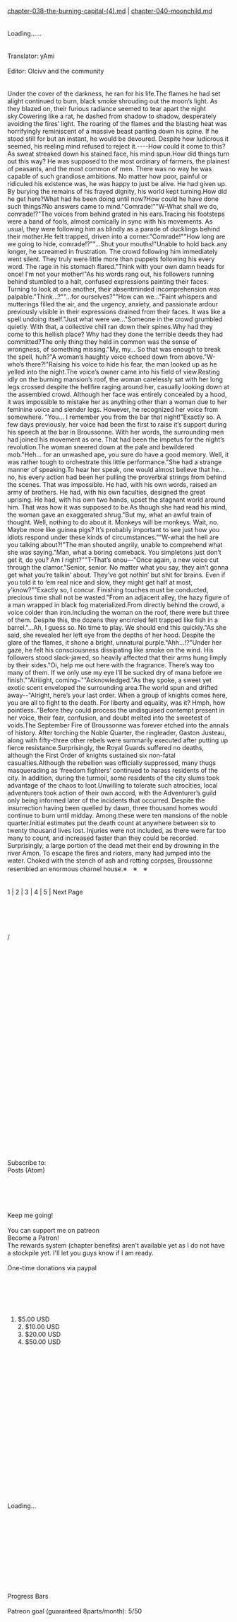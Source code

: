 [chapter-038-the-burning-capital-(4).md](./chapter-038-the-burning-capital-(4).md) | [chapter-040-moonchild.md](./chapter-040-moonchild.md) <br/>
<br/>
<br/>
Loading......<br/>
<br/>
<br/>
Translator: yAmi<br/>
<br/>
Editor: Olcivv and the community<br/>
<br/>
<br/>
Under the cover of the darkness, he ran for his life.The flames he had set alight continued to burn, black smoke shrouding out the moon’s light. As they blazed on, their furious radiance seemed to tear apart the night sky.Cowering like a rat, he dashed from shadow to shadow, desperately avoiding the fires’ light. The roaring of the flames and the blasting heat was horrifyingly reminiscent of a massive beast panting down his spine. If he stood still for but an instant, he would be devoured. Despite how ludicrous it seemed, his reeling mind refused to reject it.----How could it come to this?As sweat streaked down his stained face, his mind spun.How did things turn out this way? He was supposed to the most ordinary of farmers, the plainest of peasants, and the most common of men. There was no way he was capable of such grandiose ambitions. No matter how poor, painful or ridiculed his existence was, he was happy to just be alive. He had given up. By burying the remains of his frayed dignity, his world kept turning.How did he get here?What had he been doing until now?How could he have done such things?No answers came to mind."Comrade!""W-What shall we do, comrade!?"The voices from behind grated in his ears.Tracing his footsteps were a band of fools, almost comically in sync with his movements. As usual, they were following him as blindly as a parade of ducklings behind their mother.He felt trapped, driven into a corner."Comrade!""How long are we going to hide, comrade!?""...Shut your mouths!"Unable to hold back any longer, he screamed in frustration. The crowd following him immediately went silent. They truly were little more than puppets following his every word. The rage in his stomach flared."Think with your own damn heads for once! I’m not your mother!"As his words rang out, his followers running behind stumbled to a halt, confused expressions painting their faces. Turning to look at one another, their absentminded incomprehension was palpable."Think…?""...for ourselves?""How can we..."Faint whispers and mutterings filled the air, and the urgency, anxiety, and passionate ardour previously visible in their expressions drained from their faces. It was like a spell undoing itself."Just what were we…"Someone in the crowd grumbled quietly. With that, a collective chill ran down their spines.Why had they come to this hellish place? Why had they done the terrible deeds they had committed?The only thing they held in common was the sense of wrongness, of something missing."My, my… So that was enough to break the spell, huh?"A woman’s haughty voice echoed down from above."W-who’s there?!"Raising his voice to hide his fear, the man looked up as he yelled into the night.The voice’s owner came into his field of view.Resting idly on the burning mansion’s roof, the woman carelessly sat with her long legs crossed despite the hellfire raging around her, casually looking down at the assembled crowd. Although her face was entirely concealed by a hood, it was impossible to mistake her as anything other than a woman due to her feminine voice and slender legs. However, he recognized her voice from somewhere. "You... I remember you from the bar that night!"Exactly so. A few days previously, her voice had been the first to raise it’s support during his speech at the bar in Broussonne. With her words, the surrounding men had joined his movement as one. That had been the impetus for the night’s revolution.The woman sneered down at the pale and bewildered mob."Heh… for an unwashed ape, you sure do have a good memory. Well, it was rather tough to orchestrate this little performance."She had a strange manner of speaking.To hear her speak, one would almost believe that he… no, his every action had been her pulling the proverbial strings from behind the scenes. That was impossible. He had, with his own words, raised an army of brothers. He had, with his own faculties, designed the great uprising. He had, with his own two hands, upset the stagnant world around him. That was how it was supposed to be.As though she had read his mind, the woman gave an exaggerated shrug."But my, what an awful train of thought. Well, nothing to do about it. Monkeys will be monkeys. Wait, no. Maybe more like guinea pigs? It’s probably important to see just how you idiots respond under these kinds of circumstances.""W-what the hell are you talking about?!"The man shouted angrily, unable to comprehend what she was saying."Man, what a boring comeback. You simpletons just don’t get it, do you? Am I right?""T-That’s enou―"Once again, a new voice cut through the clamor."Senior, senior. No matter what you say, they ain’t gonna get what you’re talkin’ about. They’ve got nothin’ but shit for brains. Even if you told it to ‘em real nice and slow, they might get half at most, y’know?""Exactly so, I concur. Finishing touches must be conducted, precious time shall not be wasted."From an adjacent alley, the hazy figure of a man wrapped in black fog materialized.From directly behind the crowd, a voice colder than iron.Including the woman on the roof, there were but three of them. Despite this, the dozens they encircled felt trapped like fish in a barrel."...Ah, I guess so. No time to play. We should end this quickly."As she said, she revealed her left eye from the depths of her hood. Despite the glare of the flames, it shone a bright, unnatural purple."Ahh…!?"Under her gaze, he felt his consciousness dissipating like smoke on the wind. His followers stood slack-jawed, so heavily affected that their arms hung limply by their sides."Oi, help me out here with the fragrance. There’s way too many of them. If we only use my eye I’ll be sucked dry of mana before we finish.""Alriiight, coming~""Acknowledged."As they spoke, a sweet yet exotic scent enveloped the surrounding area.The world spun and drifted away--"Alright, here’s your last order. When a group of knights comes here, you are all to fight to the death. For liberty and equality, was it? Hmph, how pointless.."Before they could process the undisguised contempt present in her voice, their fear, confusion, and doubt melted into the sweetest of voids.The September Fire of Broussonne was forever etched into the annals of history. After torching the Noble Quarter, the ringleader, Gaston Justeau, along with fifty-three other rebels were summarily executed after putting up fierce resistance.Surprisingly, the Royal Guards suffered no deaths, although the First Order of knights sustained six non-fatal casualties.Although the rebellion was officially suppressed, many thugs masquerading as ‘freedom fighters’ continued to harass residents of the city. In addition, during the turmoil, some residents of the city slums took advantage of the chaos to loot.Unwilling to tolerate such atrocities, local adventurers took action of their own accord, with the Adventurer’s guild only being informed later of the incidents that occurred. Despite the insurrection having been quelled by dawn, three thousand homes would continue to burn until midday. Among these were ten mansions of the noble quarter.Initial estimates put the death count at anywhere between six to twenty thousand lives lost. Injuries were not included, as there were far too many to count, and increased faster than they could be recorded. Surprisingly, a large portion of the dead met their end by drowning in the river Amon. To escape the fires and rioters, many had jumped into the water. Choked with the stench of ash and rotting corpses, Broussonne resembled an enormous charnel house.※　※　※<br/>
<br/>
<br/>
1 | 2 | 3 | 4 | 5 | Next Page<br/>
<br/>
<br/>
<br/>
<br/>
<br/>
 /<br/>
 <br/>
<br/>
<br/>
<br/>
<br/>
<br/>
<br/>
<br/>
<br/>
<br/>
<br/>
<br/>
<br/>
<br/>
<br/>
<br/>
<br/>
<br/>
<br/>
<br/>
<br/>
<br/>
<br/>
<br/>
<br/>
<br/>
<br/>
<br/>
<br/>
Subscribe to:<br/>
Posts (Atom)<br/>
<br/>
<br/>
<br/>
<br/>
<br/>
Keep me going!<br/>
<br/>
You can support me on patreon <br/>
Become a Patron!<br/>
The rewards system (chapter benefits) aren't available yet as I do not have a stockpile yet. I'll let you guys know if I am ready.<br/>
<br/>
One-time donations via paypal<br/>
<br/>
<br/>
<br/>
<br/>
<br/>
1. $5.00 USD<br/>
	2. $10.00 USD<br/>
	3. $20.00 USD<br/>
	4. $50.00 USD<br/>
 <br/>
<br/>
<br/>
<br/>
<br/>
<br/>
<br/>
<br/>
<br/>
<br/>
<br/>
<br/>
<br/>
<br/>
<br/>
<br/>
<br/>
<br/>
<br/>
<br/>
Loading...<br/>
<br/>
<br/>
<br/>
<br/>
<br/>
<br/>
<br/>
<br/>
<br/>
<br/>
<br/>
Progress Bars<br/>
<br/>
Patreon goal (guaranteed 8parts/month): 5/50<br/>
<br/>
<br/>
<br/>
<br/>
<br/>
<br/>
<br/>
<br/>
<br/>
<br/>
<br/>
<br/>
<br/>
<br/>
<br/>
<br/>
<br/>
<br/>
Advertisements<br/>
<br/>
<br/>
<br/>
<br/>
<br/>
(adsbygoogle = window.adsbygoogle || []).push({});<br/>
<br/>
<br/>
<br/>
<br/>
<br/>
<br/>
<br/>
<br/>
<br/>
<br/>
<br/>
<br/>
Discord!<br/>
<br/>
<br/>
<br/>
<br/>
<br/>
<br/>
<br/>
<br/>
<br/>
<br/>
<br/>
<br/>
<br/>
EMAIL SUBSCRIPTION<br/>
<br/>
<br/>
<br/>
<br/>
<br/>
<br/>
<br/>
<br/>
<br/>
<br/>
<br/>
<br/>
<br/>
<br/>
<br/>
<br/>
<br/>
<br/>
<br/>
<br/>
<br/>
<br/>
<br/>
<br/>
<br/>
<br/>
<br/>
<br/>
© 2016 yAmiTranslations. Powered by Blogger.<br/>
<br/>
<br/>
<br/>
<br/>
<br/>
<br/>
<br/>
<br/>
<br/>
<br/>
<br/>
<br/>
<br/>
<br/>
<br/>
<br/>
<br/>
<br/>
                   <br/>
yAmi Translations<br/>
<br/>
Maira Gall<br/>
<br/>
<br/>
[chapter-038-the-burning-capital-(4).md](./chapter-038-the-burning-capital-(4).md) | [chapter-040-moonchild.md](./chapter-040-moonchild.md) <br/>
